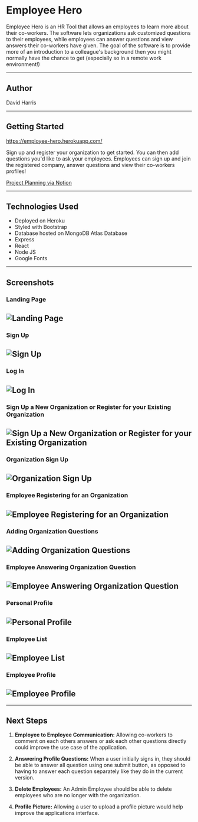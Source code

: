 # Employee Hero

Employee Hero is an HR Tool that allows an employees to learn more about their co-workers. The software lets organizations ask customized questions to their employees, while employees can answer questions and view answers their co-workers have given. The goal of the software is to provide more of an introduction to a colleague's background then you might normally have the chance to get (especially so in a remote work environment!)

---

## Author

David Harris

---

## Getting Started

https://employee-hero.herokuapp.com/

Sign up and register your organization to get started. You can then add questions you'd like to ask your employees. Employees can sign up and join the registered company, answer questions and view their co-workers profiles!

[Project Planning via Notion](https://www.notion.so/e21c1a2903ad4b74a97a1af8bb113341?v=4fae65553ab7420c9e132e8e5b0ac62c)

---

## Technologies Used

- Deployed on Heroku
- Styled with Bootstrap
- Database hosted on MongoDB Atlas Database
- Express
- React
- Node JS
- Google Fonts

---

## Screenshots

### Landing Page

## ![Landing Page](static/images/landing_page.png)

### Sign Up

## ![Sign Up](static/images/sign_up.png)

### Log In

## ![Log In](static/images/log_in.png)

### Sign Up a New Organization or Register for your Existing Organization

## ![Sign Up a New Organization or Register for your Existing Organization](static/images/welcome_page.png)

### Organization Sign Up

## ![Organization Sign Up](static/images/organization_sign_up.png)

### Employee Registering for an Organization

## ![Employee Registering for an Organization](static/images/org_list.png)

### Adding Organization Questions

## ![Adding Organization Questions](static/images/add_organization_questions.png)

### Employee Answering Organization Question

## ![Employee Answering Organization Question](static/images/answer_organization_questions.png)

### Personal Profile

## ![Personal Profile](static/images/personal_profile.png)

### Employee List

## ![Employee List](static/images/employee_list.png)

### Employee Profile

## ![Employee Profile](static/images/employee_profile.png)

---

## Next Steps

1. **Employee to Employee Communication:** Allowing co-workers to comment on each others answers or ask each other questions directly could improve the use case of the application.

2. **Answering Profile Questions:** When a user initially signs in, they should be able to answer all question using one submit button, as opposed to having to answer each question separately like they do in the current version.

3. **Delete Employees:** An Admin Employee should be able to delete employees who are no longer with the organization.

4. **Profile Picture:** Allowing a user to upload a profile picture would help improve the applications interface.
